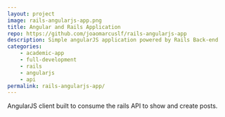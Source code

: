```yaml
---
layout: project
image: rails-angularjs-app.png
title: Angular and Rails Application
repo: https://github.com/joaomarcuslf/rails-angularjs-app
description: Simple angularJS application powered by Rails Back-end
categories:
    - academic-app
    - full-development
    - rails
    - angularjs
    - api
permalink: rails-angularjs-app/
---
```


AngularJS client built to consume the rails API to show and create posts.
